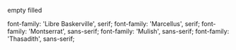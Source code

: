 <i class="fa-regular fa-heart"></i>
empty
<i class="fa-solid fa-heart"></i>
filled
<i class="fa-regular fa-bolt-lightning"></i>
<i class="fa-solid fa-paper-plane"></i>
<i class="fa-solid fa-pen-to-square"></i>
<i class="fa-solid fa-share-from-square"></i>

font-family: 'Libre Baskerville', serif;
font-family: 'Marcellus', serif;
font-family: 'Montserrat', sans-serif;
font-family: 'Mulish', sans-serif;
font-family: 'Thasadith', sans-serif;
